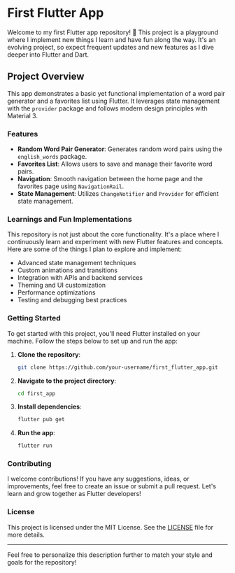 # First Flutter App

Welcome to my first Flutter app repository! 🎉 This project is a playground where I implement new things I learn and have fun along the way. It's an evolving project, so expect frequent updates and new features as I dive deeper into Flutter and Dart.

## Project Overview

This app demonstrates a basic yet functional implementation of a word pair generator and a favorites list using Flutter. It leverages state management with the `provider` package and follows modern design principles with Material 3.

### Features

- **Random Word Pair Generator**: Generates random word pairs using the `english_words` package.
- **Favorites List**: Allows users to save and manage their favorite word pairs.
- **Navigation**: Smooth navigation between the home page and the favorites page using `NavigationRail`.
- **State Management**: Utilizes `ChangeNotifier` and `Provider` for efficient state management.

### Learnings and Fun Implementations

This repository is not just about the core functionality. It's a place where I continuously learn and experiment with new Flutter features and concepts. Here are some of the things I plan to explore and implement:

- Advanced state management techniques
- Custom animations and transitions
- Integration with APIs and backend services
- Theming and UI customization
- Performance optimizations
- Testing and debugging best practices

### Getting Started

To get started with this project, you'll need Flutter installed on your machine. Follow the steps below to set up and run the app:

1. **Clone the repository**:
    ```bash
    git clone https://github.com/your-username/first_flutter_app.git
    ```
2. **Navigate to the project directory**:
    ```bash
    cd first_app
    ```
3. **Install dependencies**:
    ```bash
    flutter pub get
    ```
4. **Run the app**:
    ```bash
    flutter run
    ```

### Contributing

I welcome contributions! If you have any suggestions, ideas, or improvements, feel free to create an issue or submit a pull request. Let's learn and grow together as Flutter developers!

### License

This project is licensed under the MIT License. See the [LICENSE](LICENSE) file for more details.

---

Feel free to personalize this description further to match your style and goals for the repository!
